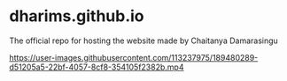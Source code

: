 # dharims.github.io
The official repo for hosting the website made by Chaitanya Damarasingu


https://user-images.githubusercontent.com/113237975/189480289-d51205a5-22bf-4057-8cf8-354105f2382b.mp4

